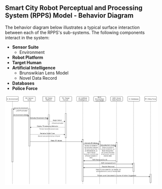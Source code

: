 ## Smart City Robot Perceptual and Processing System (RPPS) Model - Behavior Diagram

The behavior diagram below illustrates a typical surface interaction between each of the RPPS's sub-systems. The following components interact in the system:

* **Sensor Suite**
    * Environment
* **Robot Platform**
* **Target Human**
* **Artificial Intelligence**
    * Brunswikian Lens Model
    * Novel Data Record
* **Databases**
* **Police Force**

![Behavior Diagram](../images/A1_BehaviorDiagram_4.png)
